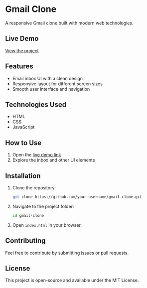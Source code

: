 # Gmail Clone

A responsive Gmail clone built with modern web technologies.

## Live Demo
[View the project](https://gmail-clone-amir.netlify.app/)

## Features
- Email inbox UI with a clean design
- Responsive layout for different screen sizes
- Smooth user interface and navigation

## Technologies Used
- HTML
- CSS
- JavaScript

## How to Use
1. Open the [live demo link](https://gmail-clone-amir.netlify.app/)
2. Explore the inbox and other UI elements

## Installation
1. Clone the repository:
   ```sh
   git clone https://github.com/your-username/gmail-clone.git
   ```
2. Navigate to the project folder:
   ```sh
   cd gmail-clone
   ```
3. Open `index.html` in your browser.

## Contributing
Feel free to contribute by submitting issues or pull requests.

## License
This project is open-source and available under the MIT License.

